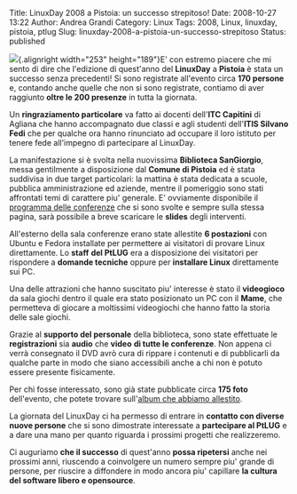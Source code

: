 Title: LinuxDay 2008 a Pistoia: un successo strepitoso!
Date: 2008-10-27 13:22
Author: Andrea Grandi
Category: Linux
Tags: 2008, Linux, linuxday, pistoia, ptlug
Slug: linuxday-2008-a-pistoia-un-successo-strepitoso
Status: published

![](http://farm4.static.flickr.com/3143/2974125023_e0f5d4f813_b.jpg){.alignright
width="253" height="189"}E' con estremo piacere che mi sento di dire che
l'edizione di quest'anno del **LinuxDay** a **Pistoia** è stata un
successo senza precedenti! Si sono registrate all'evento circa **170
persone** e, contando anche quelle che non si sono registrate, contiamo
di aver raggiunto **oltre le 200 presenze** in tutta la giornata.

Un **ringraziamento particolare** va fatto ai docenti dell'**ITC
Capitini** di Agliana che hanno accompagnato due classi e agli studenti
dell'**ITIS Silvano Fedi** che per qualche ora hanno rinunciato ad
occupare il loro istituto per tenere fede all'impegno di partecipare al
LinuxDay.

La manifestazione si è svolta nella nuovissima **Biblioteca
SanGiorgio**, messa gentilmente a disposizione dal **Comune di Pistoia**
ed è stata suddivisa in due target particolari: la mattina è stata
dedicata a scuole, pubblica amministrazione ed aziende, mentre il
pomeriggio sono stati affrontati temi di carattere piu' generale. E'
ovviamente disponibile il [programma delle
conferenze](http://www.ptlug.org/wiki/LinuxDay2008) che si sono svolte e
sempre sulla stessa pagina, sarà possibile a breve scaricare le
**slides** degli interventi.

All'esterno della sala conferenze erano state allestite **6 postazioni**
con Ubuntu e Fedora installate per permettere ai visitatori di provare
Linux direttamente. Lo **staff** **del PtLUG** era a disposizione dei
visitatori per rispondere a **domande tecniche** oppure per **installare
Linux** direttamente sui PC.

Una delle attrazioni che hanno suscitato piu' interesse è stato il
**videogioco** da sala giochi dentro il quale era stato posizionato un
PC con il **Mame**, che permetteva di giocare a moltissimi videogiochi
che hanno fatto la storia delle sale giochi.

Grazie al **supporto del personale** della biblioteca, sono state
effettuate le **registrazioni** sia **audio** che **video** **di tutte
le conferenze**. Non appena ci verrà consegnato il DVD avrò cura di
rippare i contenuti e di pubblicarli da qualche parte in modo che siano
accessibili anche a chi non è potuto essere presente fisicamente.

Per chi fosse interessato, sono già state pubblicate circa **175 foto**
dell'evento, che potete trovare sull'[album che abbiamo
allestito](http://www.flickr.com/photos/andreagrandi/sets/72157608382764517/).

La giornata del LinuxDay ci ha permesso di entrare in **contatto con
diverse nuove persone** che si sono dimostrate interessate a
**partecipare al PtLUG** e a dare una mano per quanto riguarda i
prossimi progetti che realizzeremo.

Ci auguriamo **che il successo** di quest'anno **possa ripetersi** anche
nei prossimi anni, riuscendo a coinvolgere un numero sempre piu' grande
di persone, per riuscire a diffondere in modo ancora piu' capillare **la
cultura del software libero e opensource**.
